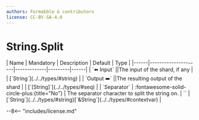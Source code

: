 ```yaml
---
authors: Formabble & contributors
license: CC-BY-SA-4.0
---
```



# String.Split

<div class="sh-parameters" markdown="1">
| Name | Mandatory | Description | Default | Type |
|------|---------------------|-------------|---------|------|
| `⬅️ Input` ||The input of the shard, if any | | [`String`](../../types/#string) |
| `Output ➡️` ||The resulting output of the shard | | [`[String]`](../../types/#seq) |
| `Separator` | :fontawesome-solid-circle-plus:{title="No"}  | The separator character to split the string on. | `` | [`String`](../../types/#string)[`&String`](../../types/#contextvar) |

</div>



--8<-- "includes/license.md"

